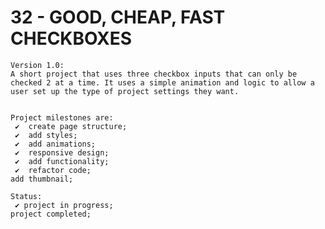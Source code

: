 # 32 - GOOD, CHEAP, FAST CHECKBOXES

    Version 1.0:
    A short project that uses three checkbox inputs that can only be checked 2 at a time. It uses a simple animation and logic to allow a user set up the type of project settings they want.


    Project milestones are:
     ✔  create page structure;
     ✔  add styles;
     ✔  add animations;
     ✔  responsive design;
     ✔  add functionality;
     ✔  refactor code;
    add thumbnail;

    Status:
     ✔ project in progress;
    project completed;
